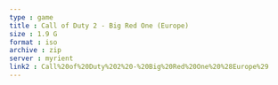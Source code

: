 ```yaml
---
type : game
title : Call of Duty 2 - Big Red One (Europe)
size : 1.9 G
format : iso
archive : zip
server : myrient
link2 : Call%20of%20Duty%202%20-%20Big%20Red%20One%20%28Europe%29
---
```

